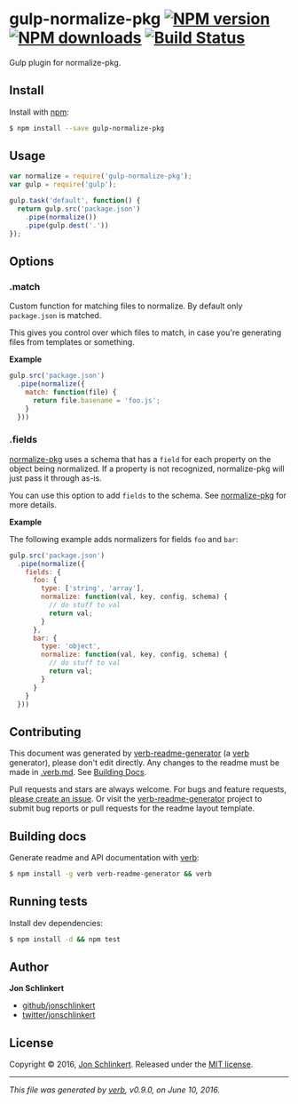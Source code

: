 # gulp-normalize-pkg [![NPM version](https://img.shields.io/npm/v/gulp-normalize-pkg.svg?style=flat)](https://www.npmjs.com/package/gulp-normalize-pkg) [![NPM downloads](https://img.shields.io/npm/dm/gulp-normalize-pkg.svg?style=flat)](https://npmjs.org/package/gulp-normalize-pkg) [![Build Status](https://img.shields.io/travis/jonschlinkert/gulp-normalize-pkg.svg?style=flat)](https://travis-ci.org/jonschlinkert/gulp-normalize-pkg)

Gulp plugin for normalize-pkg.

## Install

Install with [npm](https://www.npmjs.com/):

```sh
$ npm install --save gulp-normalize-pkg
```

## Usage

```js
var normalize = require('gulp-normalize-pkg');
var gulp = require('gulp');

gulp.task('default', function() {
  return gulp.src('package.json')
    .pipe(normalize())
    .pipe(gulp.dest('.'))
});
```

## Options

### .match

Custom function for matching files to normalize. By default only `package.json` is matched.

This gives you control over which files to match, in case you're generating files from templates or something.

**Example**

```js
gulp.src('package.json')
  .pipe(normalize({
    match: function(file) {
      return file.basename = 'foo.js';
    }
  }))
```

### .fields

[normalize-pkg](https://github.com/jonschlinkert/normalize-pkg) uses a schema that has a `field` for each property on the object being normalized. If a property is not recognized, normalize-pkg will just pass it through as-is.

You can use this option to add `fields` to the schema. See [normalize-pkg](https://github.com/jonschlinkert/normalize-pkg) for more details.

**Example**

The following example adds normalizers for fields `foo` and `bar`:

```js
gulp.src('package.json')
  .pipe(normalize({
    fields: {
      foo: {
        type: ['string', 'array'],
        normalize: function(val, key, config, schema) {
          // do stuff to val
          return val;
        }
      },
      bar: {
        type: 'object',
        normalize: function(val, key, config, schema) {
          // do stuff to val
          return val;
        }
      }
    }
  }))
```

## Contributing

This document was generated by [verb-readme-generator](https://github.com/verbose/verb-readme-generator) (a [verb](https://github.com/verbose/verb) generator), please don't edit directly. Any changes to the readme must be made in [.verb.md](.verb.md). See [Building Docs](#building-docs).

Pull requests and stars are always welcome. For bugs and feature requests, [please create an issue](../../issues/new). Or visit the [verb-readme-generator](https://github.com/verbose/verb-readme-generator) project to submit bug reports or pull requests for the readme layout template.

## Building docs

Generate readme and API documentation with [verb](https://github.com/verbose/verb):

```sh
$ npm install -g verb verb-readme-generator && verb
```

## Running tests

Install dev dependencies:

```sh
$ npm install -d && npm test
```

## Author

**Jon Schlinkert**

* [github/jonschlinkert](https://github.com/jonschlinkert)
* [twitter/jonschlinkert](http://twitter.com/jonschlinkert)

## License

Copyright © 2016, [Jon Schlinkert](https://github.com/jonschlinkert).
Released under the [MIT license](https://github.com/jonschlinkert/gulp-normalize-pkg/blob/master/LICENSE).

***

_This file was generated by [verb](https://github.com/verbose/verb), v0.9.0, on June 10, 2016._